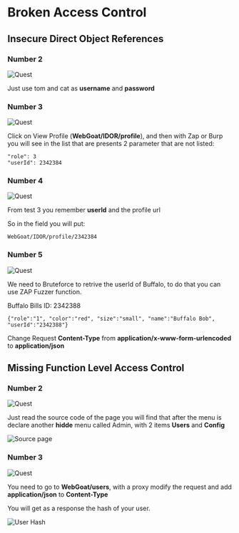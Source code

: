 # Broken Access Control
## Insecure Direct Object References
### Number 2
![Quest](https://github.com/AlessandroMorelli96/WebGoat/blob/master/images/05_03.png)

Just use tom and cat as **username** and **password**

### Number 3
![Quest](https://github.com/AlessandroMorelli96/WebGoat/blob/master/images/05_04.png)

Click on View Profile (**WebGoat/IDOR/profile**), and then with Zap or Burp you will see in the list that are presents 2 parameter that are not listed:

```
"role": 3
"userId": 2342384
```

### Number 4
![Quest](https://github.com/AlessandroMorelli96/WebGoat/blob/master/images/05_05.png)

From test 3 you remember **userId** and the profile url 

So in the field you will put:

```
WebGoat/IDOR/profile/2342384
```

### Number 5
![Quest](https://github.com/AlessandroMorelli96/WebGoat/blob/master/images/05_06.png)

We need to Bruteforce to retrive the userId of Buffalo, to do that you can use ZAP Fuzzer function.

Buffalo Bills ID: 2342388

```
{"role":"1", "color":"red", "size":"small", "name":"Buffalo Bob", "userId":"2342388"}
```

Change Request **Content-Type** from **application/x-www-form-urlencoded** to **application/json**


## Missing Function Level Access Control
### Number 2
![Quest](https://github.com/AlessandroMorelli96/WebGoat/blob/master/images/05_07.png)

Just read the source code of the page you will find that after the menu is declare another **hidde** menu called Admin, with 2 items **Users** and **Config**

![Source page](https://github.com/AlessandroMorelli96/WebGoat/blob/master/images/05_01.png)

### Number 3
![Quest](https://github.com/AlessandroMorelli96/WebGoat/blob/master/images/05_08.png)

You need to go to **WebGoat/users**, with a proxy modify the request and add **application/json** to **Content-Type**

You will get as a response the hash of your user.

![User Hash](https://github.com/AlessandroMorelli96/WebGoat/blob/master/images/05_02.png)

